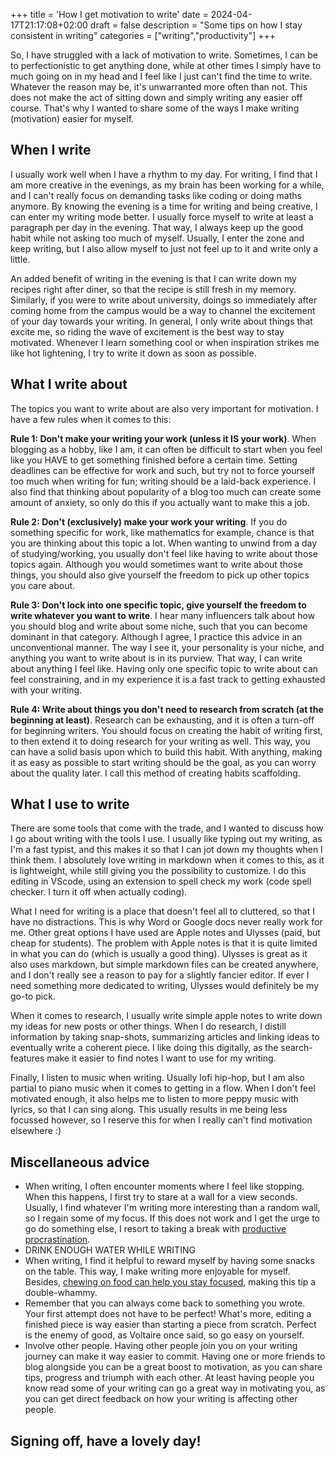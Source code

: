+++
title = 'How I get motivation to write'
date = 2024-04-17T21:17:08+02:00
draft = false
description = "Some tips on how I stay consistent in writing"
categories = ["writing","productivity"]
+++

So, I have struggled with a lack of motivation to write. Sometimes, I can be to perfectionistic to get anything done, while at other times I simply have to much going on in my head and I feel like I just can't find the time to write. Whatever the reason may be, it's unwarranted more often than not. This does not make the act of sitting down and simply writing any easier off course. That's why I wanted to share some of the ways I make writing (motivation) easier for myself. 


## When I write

I usually work well when I have a rhythm to my day. For writing, I find that I am more creative in the evenings, as my brain has been working for a while, and I can't really focus on demanding tasks like coding or doing maths anymore. By knowing the evening is a time for writing and being creative, I can enter my writing mode better. I usually force myself to write at least a paragraph per day in the evening. That way, I always keep up the good habit while not asking too much of myself. Usually, I enter the zone and keep writing, but I also allow myself to just not feel up to it and write only a little. 

An added benefit of writing in the evening is that I can write down my recipes right after diner, so that the recipe is still fresh in my memory. Similarly, if you were to write about university, doings so immediately after coming home from the campus would be a way to channel the excitement of your day towards your writing. In general, I only write about things that excite me, so riding the wave of excitement is the best way to stay motivated. Whenever I learn something cool or when inspiration strikes me like hot lightening, I try to write it down as soon as possible.

## What I write about

The topics you want to write about are also very important for motivation. I have a few rules when it comes to this:

**Rule 1: Don't make your writing your work (unless it IS your work)**. When blogging as a hobby, like I am, it can often be difficult to start when you feel like you HAVE to get something finished before a certain time. Setting deadlines can be effective for work and such, but try not to force yourself too much when writing for fun; writing should be a laid-back experience. I also find that thinking about popularity of a blog too much can create some amount of anxiety, so only do this if you actually want to make this a job. 


**Rule 2: Don't (exclusively) make your work your writing**. If you do something specific for work, like mathematics for example, chance is that you are thinking about this topic a lot. When wanting to unwind from a day of studying/working, you usually don't feel like having to write about those topics again. Although you would sometimes want to write about those things, you should also give yourself the freedom to pick up other topics you care about. 


**Rule 3: Don't lock into one specific topic, give yourself the freedom to write whatever you want to write**. I hear many influencers talk about how you should blog and write about some niche, such that you can become dominant in that category. Although I agree, I practice this advice in an unconventional manner. The way I see it, your personality is your niche, and anything you want to write about is in its purview. That way, I can write about anything I feel like. Having only one specific topic to write about can feel constraining, and in my experience it is a fast track to getting exhausted with your writing. 


**Rule 4: Write about things you don't need to research from scratch (at the beginning at least)**. Research can be exhausting, and it is often a turn-off for beginning writers. You should focus on creating the habit of writing first, to then extend it to doing research for your writing as well. This way, you can have a solid basis upon which to build this habit. With anything, making it as easy as possible to start writing should be the goal, as you can worry about the quality later. I call this method of creating habits scaffolding. 


## What I use to write

There are some tools that come with the trade, and I wanted to discuss how I go about writing with the tools I use. I usually like typing out my writing, as I'm a fast typist, and this makes it so that I can jot down my thoughts when I think them. I absolutely love writing in markdown when it comes to this, as it is lightweight, while still giving you the possibility to customize. I do this editing in VScode, using an extension to spell check my work (code spell checker. I turn it off when actually coding). 

What I need for writing is a place that doesn't feel all to cluttered, so that I have no distractions. This is why Word or Google docs never really work for me. Other great options I have used are Apple notes and Ulysses (paid, but cheap for students). The problem with Apple notes is that it is quite limited in what you can do (which is usually a good thing). Ulysses is great as it also uses markdown, but simple markdown files can be created anywhere, and I don't really see a reason to pay for a slightly fancier editor. If ever I need something more dedicated to writing, Ulysses would definitely be my go-to pick. 

When it comes to research, I usually write simple apple notes to write down my ideas for new posts or other things. When I do research, I distill information by taking snap-shots, summarizing articles and linking ideas to eventually write a coherent piece. I like doing this digitally, as the search-features make it easier to find notes I want to use for my writing. 

Finally, I listen to music when writing. Usually lofi hip-hop, but I am also partial to piano music when it comes to getting in a flow. When I don't feel motivated enough, it also helps me to listen to more peppy music with lyrics, so that I can sing along. This usually results in me being less focussed however, so I reserve this for when I really can't find motivation elsewhere :)

## Miscellaneous advice

* When writing, I often encounter moments where I feel like stopping. When this happens, I first try to stare at a wall for a view seconds. Usually, I find whatever I'm writing more interesting than a random wall, so I regain some of my focus. If this does not work and I get the urge to go do something else, I resort to taking a break with [productive procrastination](https://paulstapel.github.io/productive-procrastination/). 
* DRINK ENOUGH WATER WHILE WRITING
* When writing, I find it helpful to reward myself by having some snacks on the table. This way, I make writing more enjoyable for myself. Besides, [chewing on food can help you stay focused](https://www.ncbi.nlm.nih.gov/pmc/articles/PMC4449949/), making this tip a double-whammy.
* Remember that you can always come back to something you wrote. Your first attempt does not have to be perfect! What's more, editing a finished piece is way easier than starting a piece from scratch. Perfect is the enemy of good, as Voltaire once said, so go easy on yourself. 
* Involve other people. Having other people join you on your writing journey can make it way easier to commit. Having one or more friends to blog alongside you can be a great boost to motivation, as you can share tips, progress and triumph with each other. At least having people you know read some of your writing can go a great way in motivating you, as you can get direct feedback on how your writing is affecting other people.


## Signing off, have a lovely day!